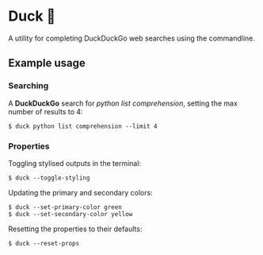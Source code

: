 # Duck 🦆

A utility for completing DuckDuckGo web searches using the commandline.

## Example usage

### Searching

A **DuckDuckGo** search for _python list comprehension_, setting the max number of results to 4:

```
$ duck python list comprehension --limit 4
```

### Properties

Toggling stylised outputs in the terminal:

```
$ duck --toggle-styling
```

Updating the primary and secondary colors:

```
$ duck --set-primary-color green
$ duck --set-secondary-color yellow
```

Resetting the properties to their defaults:

```
$ duck --reset-props
```
